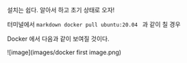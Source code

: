 설치는 쉽다. 알아서 하고 초기 상태로 오자!

터미널에서 ```markdown docker pull ubuntu:20.04 ``` 과 같이 칠 경우

Docker 에서 다음과 같이 보여질 것이다.

![image](images/docker first image.png)
